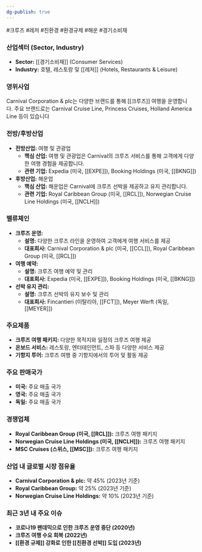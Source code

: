 ```yaml
---
dg-publish: true
---
```

#크루즈 #레저 #친환경 #환경규제 #해운 #경기소비재 

### 산업섹터 (Sector, Industry)

- **Sector:** [[경기소비재]] (Consumer Services)
- **Industry:** 호텔, 레스토랑 및 [[레저]] (Hotels, Restaurants & Leisure)

### 영위사업

Carnival Corporation & plc는 다양한 브랜드를 통해 [[크루즈]] 여행을 운영합니다. 주요 브랜드로는 Carnival Cruise Line, Princess Cruises, Holland America Line 등이 있습니다


### 전방/후방산업

- **전방산업:** 여행 및 관광업
    - **핵심 산업:** 여행 및 관광업은 Carnival의 크루즈 서비스를 통해 고객에게 다양한 여행 경험을 제공합니다.
    - **관련 기업:** Expedia (미국, [[EXPE]]), Booking Holdings (미국, [[BKNG]])
- **후방산업:** 해운업
    - **핵심 산업:** 해운업은 Carnival에 크루즈 선박을 제공하고 유지 관리합니다.
    - **관련 기업:** Royal Caribbean Group (미국, [[RCL]]), Norwegian Cruise Line Holdings (미국, [[NCLH]])

### 밸류체인

- **크루즈 운영:**
    - **설명:** 다양한 크루즈 라인을 운영하여 고객에게 여행 서비스를 제공
    - **대표회사:** Carnival Corporation & plc (미국, [[CCL]]), Royal Caribbean Group (미국, [[RCL]])
- **여행 예약:**
    - **설명:** 크루즈 여행 예약 및 관리
    - **대표회사:** Expedia (미국, [[EXPE]]), Booking Holdings (미국, [[BKNG]])
- **선박 유지 관리:**
    - **설명:** 크루즈 선박의 유지 보수 및 관리
    - **대표회사:** Fincantieri (이탈리아, [[FCT]]), Meyer Werft (독일, [[MEYER]])

### 주요제품

- **크루즈 여행 패키지:** 다양한 목적지와 일정의 크루즈 여행 제공
- **온보드 서비스:** 레스토랑, 엔터테인먼트, 스파 등 다양한 서비스 제공
- **기항지 투어:** 크루즈 여행 중 기항지에서의 투어 및 활동 제공

### 주요 판매국가

- **미국:** 주요 매출 국가
- **영국:** 주요 매출 국가
- **독일:** 주요 매출 국가

### 경쟁업체

- **Royal Caribbean Group (미국, [[RCL]]):** 크루즈 여행 패키지
- **Norwegian Cruise Line Holdings (미국, [[NCLH]]):** 크루즈 여행 패키지
- **MSC Cruises (스위스, [[MSC]]):** 크루즈 여행 패키지

### 산업 내 글로벌 시장 점유율

- **Carnival Corporation & plc:** 약 45% (2023년 기준)
- **Royal Caribbean Group:** 약 25% (2023년 기준)
- **Norwegian Cruise Line Holdings:** 약 10% (2023년 기준)

### 최근 3년 내 주요 이슈

- **코로나19 팬데믹으로 인한 크루즈 운영 중단 (2020년)**
- **크루즈 여행 수요 회복 (2022년)**
- **[[환경 규제]] 강화로 인한 [[친환경 선박]] 도입 (2023년)**